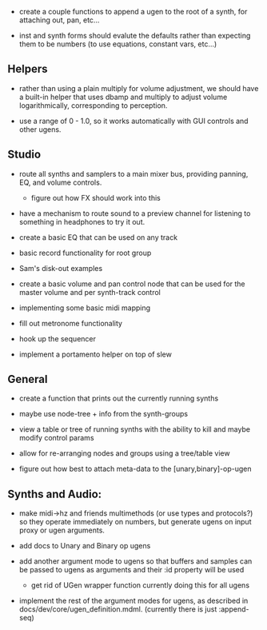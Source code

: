 * create a couple functions to append a ugen to the root of a synth, for
attaching out, pan, etc...

* inst and synth forms should evalute the defaults rather than expecting them to
be numbers (to use equations, constant vars, etc...)

## Helpers

* rather than using a plain multiply for volume adjustment, we should have
a built-in helper that uses dbamp and multiply to adjust volume logarithmically,
corresponding to perception.
 - use a range of 0 - 1.0, so it works automatically with GUI controls and other
   ugens.

## Studio

* route all synths and samplers to a main mixer bus, providing panning, EQ, and
volume controls.
  - figure out how FX should work into this

* have a mechanism to route sound to a preview channel for listening to
something in headphones to try it out.

* create a basic EQ that can be used on any track

* basic record functionality for root group
 - Sam's disk-out examples

* create a basic volume and pan control node that can be used for the master
volume and per synth-track control

* implementing some basic midi mapping

* fill out metronome functionality

* hook up the sequencer

* implement a portamento helper on top of slew

## General

* create a function that prints out the currently running synths
 - maybe use node-tree + info from the synth-groups

* view a table or tree of running synths with the ability to kill and maybe
modify control params

* allow for re-arranging nodes and groups using a tree/table view

* figure out how best to attach meta-data to the [unary,binary]-op-ugen

## Synths and Audio:

* make midi->hz and friends multimethods (or use types and protocols?) so they
operate immediately on numbers, but generate ugens on input proxy or ugen
arguments.

* add docs to Unary and Binary op ugens

* add another argument mode to ugens so that buffers and samples can be passed
to ugens as arguments and their :id property will be used
  - get rid of UGen wrapper function currently doing this for all ugens

* implement the rest of the argument modes for ugens, as described in
  docs/dev/core/ugen_definition.mdml.
 (currently there is just :append-seq)


